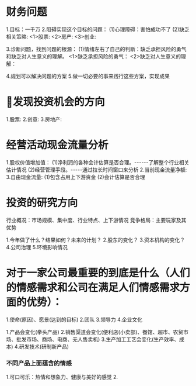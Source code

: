 # 财务问题
  1.目标：一千万
  2.阻碍实现这个目标的问题：
    (1)心理障碍：害怕成功不了
    (2)缺乏相关策略:
      <1>股票:
      <2>房产:
      <3>创业:

  3.诊断问题，找到问题的根源：
    (1)情绪左右了自己的判断：缺乏承担风险的勇气和缺乏对人生意义的理解。
      <1>缺乏承担风险的勇气：
      <2>缺乏对人生意义的理解：

  4.规划可以解决问题的方案
  5.做一切必要的事来践行这些方案，实现成果

# 发现投资机会的方向
  1.股票:
  2.创意:
  3.房地产:

# 经营活动现金流量分析
  1.股权价值增加值：
    (1)净利润的各种会计估算是否合理。------了解整个行业相关估计情况
    (2)经营管理手段。-----通过拉长时间窗口来分析
  2.当前现金流量净额: 
  3.自由现金流量:
    (1)包含占用上下游资金
    (2)会计估算是否合理

# 投资的研究方向
行业概况：市场规模、集中度、行业特点、上下游情况
竞争格局：主要玩家及其优势

1.今年做了什么？结果如何？未来的计划？
2.股东的变化？
3.资本机构的变化？
4.公司治理
5.环境影响情况

# 对于一家公司最重要的到底是什么（人们的情感需求和公司在满足人们情感需求方面的优势）：
1.使命(原因)、愿景(达到的目标)
2.团队
3.领导力
4.企业文化

1.产品会变化(拳头产品)
2.销售渠道会变化(便利店(小卖部)、餐馆、超市、农贸市场、批发市场、商场、电商、无人售卖机)
3.生产加工工艺会变化(生产效率、成本)
4.研发技术(研制新产品)

### 不同产品上面蕴含的情感
1.可口可乐：热情和想象力、健康与美好的感觉
2.
